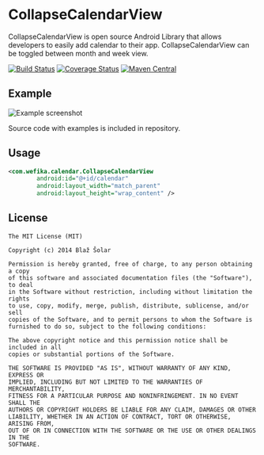CollapseCalendarView
====================

CollapseCalendarView is open source Android Library that allows developers to easily add calendar to
their app. CollapseCalendarView can be toggled between month and week view. 

[![Build Status](https://travis-ci.org/blazsolar/android-collapse-calendar-view.svg?branch=develop)](https://travis-ci.org/blazsolar/android-collapse-calendar-view)
[![Coverage Status](https://coveralls.io/repos/blazsolar/android-collapse-calendar-view/badge.png?branch=develop)](https://coveralls.io/r/blazsolar/android-collapse-calendar-view?branch=develop)
[![Maven Central](https://maven-badges.herokuapp.com/maven-central/com.wefika/collapse-calendar-view/badge.svg)](https://maven-badges.herokuapp.com/maven-central/com.wefika/collapse-calendar-view)


Example
-------
![Example screenshot](https://raw2.github.com/blazsolar/android-collapse-calendar-view/master/images/preview.gif)

Source code with examples is included in repository.

Usage
-----
```xml
<com.wefika.calendar.CollapseCalendarView
        android:id="@+id/calendar"
        android:layout_width="match_parent"
        android:layout_height="wrap_content" />
```

License
-------
    The MIT License (MIT)
    
    Copyright (c) 2014 Blaž Šolar
    
    Permission is hereby granted, free of charge, to any person obtaining a copy
    of this software and associated documentation files (the "Software"), to deal
    in the Software without restriction, including without limitation the rights
    to use, copy, modify, merge, publish, distribute, sublicense, and/or sell
    copies of the Software, and to permit persons to whom the Software is
    furnished to do so, subject to the following conditions:
    
    The above copyright notice and this permission notice shall be included in all
    copies or substantial portions of the Software.
    
    THE SOFTWARE IS PROVIDED "AS IS", WITHOUT WARRANTY OF ANY KIND, EXPRESS OR
    IMPLIED, INCLUDING BUT NOT LIMITED TO THE WARRANTIES OF MERCHANTABILITY,
    FITNESS FOR A PARTICULAR PURPOSE AND NONINFRINGEMENT. IN NO EVENT SHALL THE
    AUTHORS OR COPYRIGHT HOLDERS BE LIABLE FOR ANY CLAIM, DAMAGES OR OTHER
    LIABILITY, WHETHER IN AN ACTION OF CONTRACT, TORT OR OTHERWISE, ARISING FROM,
    OUT OF OR IN CONNECTION WITH THE SOFTWARE OR THE USE OR OTHER DEALINGS IN THE
    SOFTWARE.